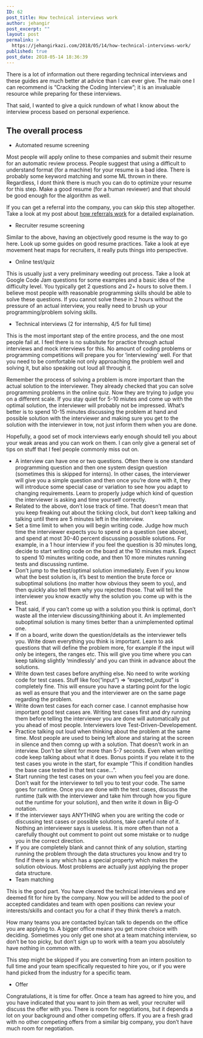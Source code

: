 ```yaml
---
ID: 62
post_title: How technical interviews work
author: jehangir
post_excerpt: ""
layout: post
permalink: >
  https://jehangirkazi.com/2018/05/14/how-technical-interviews-work/
published: true
post_date: 2018-05-14 18:36:39
---
```

<!-- wp:paragraph -->
<p>There is a lot of information out there regarding technical interviews and these guides are much better at advice than I can ever give. The main one I can recommend is “Cracking the Coding Interview”; it is an invaluable resource while preparing for these interviews.</p>
<!-- /wp:paragraph -->

<!-- wp:paragraph -->
<p>That said, I wanted to give a quick rundown of what I know about the interview process based on personal experience.</p>
<!-- /wp:paragraph -->

<!-- wp:heading -->
<h2>The overall process&nbsp;</h2>
<!-- /wp:heading -->

<!-- wp:list -->
<ul><li>Automated resume screening</li></ul>
<!-- /wp:list -->

<!-- wp:paragraph -->
<p>Most people will apply online to these companies and submit their resume for an automatic review process. People suggest that using a difficult to understand format (for a machine) for your resume is a bad idea. There is probably some keyword matching and some ML thrown in there. Regardless, I dont think there is much you can do to optimize your resume for this step. Make a good resume (for a human reviewer) and that should be good enough for the algorithm as well.</p>
<!-- /wp:paragraph -->

<!-- wp:paragraph -->
<p>If you can get a referral into the company, you can skip this step altogether. Take a look at my post about&nbsp;<a href="https://jehangir.me/blog/industry/info/2018/05/13/how-referrals-work/">how referrals work</a>&nbsp;for a detailed explaination.</p>
<!-- /wp:paragraph -->

<!-- wp:list -->
<ul><li>Recruiter resume screening</li></ul>
<!-- /wp:list -->

<!-- wp:paragraph -->
<p>Similar to the above, having an objectively good resume is the way to go here. Look up some guides on good resume practices. Take a look at eye movement heat maps for recruiters, it really puts things into perspective.</p>
<!-- /wp:paragraph -->

<!-- wp:list -->
<ul><li>Online test/quiz</li></ul>
<!-- /wp:list -->

<!-- wp:paragraph -->
<p>This is usually just a very preliminary weeding out process. Take a look at Google Code Jam questions for some examples and a basic idea of the difficulty level. You typically get 2 questions and 2+ hours to solve them. I believe most people with reasonable programming skills should be able to solve these questions. If you cannot solve these in 2 hours without the pressure of an actual interview, you really need to brush up your programming/problem solving skills.</p>
<!-- /wp:paragraph -->

<!-- wp:list -->
<ul><li>Technical interviews (2 for internship, 4/5 for full time)</li></ul>
<!-- /wp:list -->

<!-- wp:paragraph -->
<p>This is the most important step of the entire process, and the one most people fail at. I feel there is no subsitute for practice through actual interviews and mock interviews for this. No amount of coding problems or programming competitions will prepare you for ‘interviewing’ well. For that you need to be comfortable not only approaching the problem well and solving it, but also speaking out loud all through it.</p>
<!-- /wp:paragraph -->

<!-- wp:paragraph -->
<p>Remember the process of solving a problem is more important than the actual solution to the interviewer. They already checked that you can solve programming problems in the online quiz. Now they are trying to judge you on a different scale. If you stay quiet for 5-10 miutes and come up with the optimal solution, the interviewer will probably not be impressed. What’s better is to spend 10-15 minutes discussing the problem at hand and possible solution with the interviewer and making sure you get to the solution with the interviewer in tow, not just inform them when you are done.</p>
<!-- /wp:paragraph -->

<!-- wp:paragraph -->
<p>Hopefully, a good set of mock interviews early enough should tell you about your weak areas and you can work on them. I can only give a general set of tips on stuff that I feel people commonly miss out on.</p>
<!-- /wp:paragraph -->

<!-- wp:list -->
<ul><li>A interview can have one or two questions. Often there is one standard programming question and then one system design question (sometimes this is skipped for interns). In other cases, the interviewer will give you a simple question and then once you’re done with it, they will introduce some special case or variation to see how you adapt to changing requirements. Learn to properly judge which kind of question the interviewer is asking and time yourself correctly.</li><li>Related to the above, don’t lose track of time. That doesn’t mean that you keep freaking out about the ticking clock, but don’t keep talking and talking until there are 5 minutes left in the interview.</li><li>Set a time limit to when you will begin writing code. Judge how much time the interviewer expects you to spend on a question (see above), and spend at most 30-40 percent discussing possible solutions. For example, in a 1 hour interview if you feel the question is 30 minutes long, decide to start writing code on the board at the 10 minutes mark. Expect to spend 10 minutes writing code, and then 10 more minutes running tests and discussing runtime.</li><li>Don’t jump to the best/optimal solution immediately. Even if you know what the best solution is, it’s best to mention the brute force or suboptimal solutions (no matter how obvious they seem to you), and then quickly also tell them why you rejected those. That will tell the interviewer you know exactly why the solution you come up with is the best.</li><li>That said, if you can’t come up with a solution you think is optimal, don’t waste all the interview discussing/thinking about it. An implemented suboptimal solution is many times better than a unimplemented optimal one.</li><li>If on a board, write down the question/details as the interviewer tells you. Write down everything you think is important. Learn to ask questions that will define the problem more, for example if the input will only be integers, the ranges etc. This will give you time where you can keep talking slightly ‘mindlessly’ and you can think in advance about the solutions.</li><li>Write down test cases before anything else. No need to write working code for test cases. Stuff like foo(“input”) =&gt; “expected_output” is completely fine. This will ensure you have a starting point for the logic as well as ensure that you and the interviewer are on the same page regarding the problem.</li><li>Write down test cases for each corner case. I cannot emphasise how important good test cases are. Writing test cases first and dry running them before telling the interviewer you are done will automatically put you ahead of most people. Interviewers love Test-Driven-Developement.</li><li>Practice talking out loud when thinking about the problem at the same time. Most people are used to being left alone and staring at the screen in silence and then comng up with a solution. That doesn’t work in an interview. Don’t be silent for more than 5-7 seconds. Even when writing code keep talking about what it does. Bonus points if you relate it to the test cases you wrote in the start, for example “This if condition handles the base case tested in that test case…”.</li><li>Start running the test cases on your own when you feel you are done. Don’t wait for the interviewer to tell you to test your code. The same goes for runtime. Once you are done with the test cases, discuss the runtime (talk with the interviewer and take him through how you figure out the runtime for your solution), and then write it down in Big-O notation.</li><li>If the interviewer says ANYTHING when you are writing the code or discussing test cases or possible solutions, take careful note of it. Nothing an interviewer says is useless. It is more often than not a carefully thought out comment to point out some mistake or to nudge you in the correct direction.</li><li>If you are completely blank and cannot think of any solution, starting running the problem through the data structures you know and try to find if there is any which has a special property which makes the solution obvious. Most problems are actually just applying the proper data structure.</li><li>Team matching</li></ul>
<!-- /wp:list -->

<!-- wp:paragraph -->
<p>This is the good part. You have cleared the technical interviews and are deemed fit for hire by the company. Now you will be added to the pool of accepted candidates and team with open positions can review your interests/skills and contact you for a chat if they think there’s a match.</p>
<!-- /wp:paragraph -->

<!-- wp:paragraph -->
<p>How many teams you are contacted by/can talk to depends on the office you are applying to. A bigger office means you get more choice with deciding. Sometimes you only get one shot at a team matching interview, so don’t be too picky, but don’t sign up to work with a team you absolutely have nothing in common with.</p>
<!-- /wp:paragraph -->

<!-- wp:paragraph -->
<p>This step might be skipped if you are converting from an intern position to full time and your team specifically requested to hire you, or if you were hand picked from the industry for a specific team.</p>
<!-- /wp:paragraph -->

<!-- wp:list -->
<ul><li>Offer</li></ul>
<!-- /wp:list -->

<!-- wp:paragraph -->
<p>Congratulations, it is time for offer. Once a team has agreed to hire you, and you have indicated that you want to join them as well, your recruiter will discuss the offer with you. There is room for negotiations, but it depends a lot on your background and other competing offers. If you are a fresh grad with no other competing offers from a similar big company, you don’t have much room for negotiation.</p>
<!-- /wp:paragraph -->